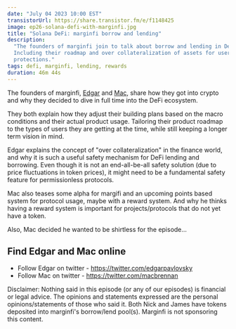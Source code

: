 ```yaml
---
date: "July 04 2023 10:00 EST"
transistorUrl: https://share.transistor.fm/e/f1148425
image: ep26-solana-defi-with-marginfi.jpg
title: "Solana DeFi: marginfi borrow and lending"
description:
  "The founders of marginfi join to talk about borrow and lending in DeFi.
  Including their roadmap and over collateralization of assets for user
  protections."
tags: defi, marginfi, lending, rewards
duration: 46m 44s
---
```


The founders of marginfi, [Edgar](https://twitter.com/edgarpavlovsky) and
[Mac](https://twitter.com/macbrennan), share how they got into crypto and why
they decided to dive in full time into the DeFi ecosystem.

They both explain how they adjust their building plans based on the macro
conditions and their actual product usage. Tailoring their product roadmap to
the types of users they are getting at the time, while still keeping a longer
term vision in mind.

Edgar explains the concept of "over collateralization" in the finance world, and
why it is such a useful safety mechanism for DeFi lending and borrowing. Even
though it is not an end-all-be-all safety solution (due to price fluctuations in
token prices), it might need to be a fundamental safety feature for
permissionless protocols.

Mac also teases some alpha for margifi and an upcoming points based system for
protocol usage, maybe with a reward system. And why he thinks having a reward
system is important for projects/protocols that do not yet have a token.

Also, Mac decided he wanted to be shirtless for the episode...

## Find Edgar and Mac online

- Follow Edgar on twitter - https://twitter.com/edgarpavlovsky
- Follow Mac on twitter - https://twitter.com/macbrennan

Disclaimer: Nothing said in this episode (or any of our episodes) is financial
or legal advice. The opinions and statements expressed are the personal
opinions/statements of those who said it. Both Nick and James have tokens
deposited into marginfi's borrow/lend pool(s). Marginfi is not sponsoring this
content.
